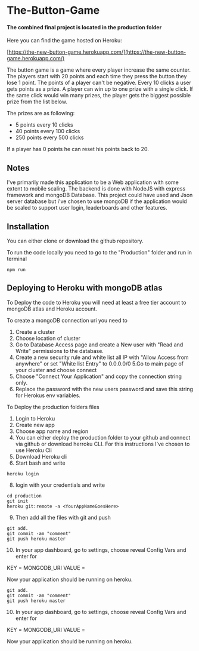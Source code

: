 # The-Button-Game

#### The combined final project is located in the production folder

Here you can find the game hosted on Heroku:

[https://the-new-button-game.herokuapp.com/](https://the-new-button-game.herokuapp.com/)

The button game is a game where every player increase the same counter. The players start with 20 points and each time they press the button they lose 1 point. The points of a player can't be negative. Every 10 clicks a user gets points as a prize. A player can win up to one prize with a single click. If the same click would win many prizes, the player gets the biggest possible prize from the list below.

The prizes are as following:
* 5 points every 10 clicks
* 40 points every 100 clicks
* 250 points every 500 clicks

If a player has 0 points he can reset his points back to 20.

## Notes

I've primarily made this application to be a Web application with some extent to mobile scaling. The backend is done with NodeJS with express framework and mongoDB Database. This project could have used and Json server database but i've chosen to use mongoDB if the application would be scaled to support user login, leaderboards and other features.


## Installation

You can either clone or download the github repository. 

To run the code locally you need to go to the "Production" folder and run in terminal
```
npm run
```

## Deploying to Heroku with mongoDB atlas


To Deploy the code to Heroku you will need at least a free tier account to mongoDB atlas and Heroku account.

To create a mongoDB connection uri you need to 
1. Create a cluster
2. Choose location of cluster
3. Go to Database Access page and create a New user with "Read and Write" permissions to the database.
4. Create a new security rule and white list all IP with "Allow Access from anywhere" or set "White list Entry" to 0.0.0.0/0
5.Go to main page of your cluster and choose connect
6. Choose "Connect Your Application" and copy the connection string only.
7. Replace the password with the new users password and save this string for Herokus env variables.

To Deploy the production folders files 
1. Login to Heroku
2. Create new app
3. Choose app name and region
4. You can either deploy the production folder to your github and connect via github or download herroku CLI. For this instructions I've chosen to use Heroku Cli
6. Download Heroku cli
7. Start bash and write
```
heroku login
```
8. login with your credentials and write
```
cd production
git init
heroku git:remote -a <YourAppNameGoesHere>
```
9. Then add all the files with git and push
```
git add.
git commit -am "comment"
git push heroku master
```

10. In your app dashboard, go to settings, choose reveal Config Vars and enter for

KEY = MONGODB_URI
VALUE = <YOUR MONGODB URI YOU MADE IN MONGODB GOES HERE>

Now your application should be running on heroku.
```
git add.
git commit -am "comment"
git push heroku master

```

10. In your app dashboard, go to settings, choose reveal Config Vars and enter for

KEY = MONGODB_URI
VALUE = <YOUR MONGODB URI YOU MADE IN MONGODB GOES HERE>

Now your application should be running on heroku.
